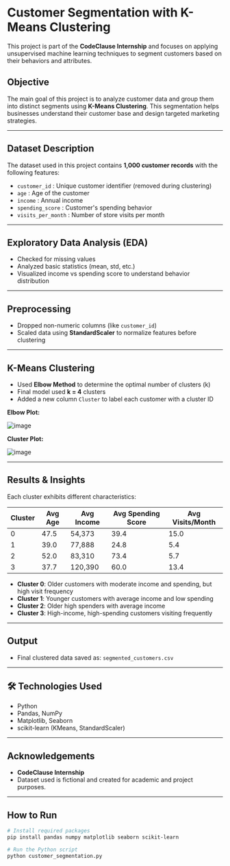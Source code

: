 # Customer Segmentation with K-Means Clustering

This project is part of the **CodeClause Internship** and focuses on applying unsupervised machine learning techniques to segment customers based on their behaviors and attributes.

## Objective

The main goal of this project is to analyze customer data and group them into distinct segments using **K-Means Clustering**. This segmentation helps businesses understand their customer base and design targeted marketing strategies.

---

## Dataset Description

The dataset used in this project contains **1,000 customer records** with the following features:

- `customer_id` : Unique customer identifier (removed during clustering)
- `age` : Age of the customer
- `income` : Annual income
- `spending_score` : Customer's spending behavior
- `visits_per_month` : Number of store visits per month

---

##  Exploratory Data Analysis (EDA)

- Checked for missing values
- Analyzed basic statistics (mean, std, etc.)
- Visualized income vs spending score to understand behavior distribution

---

##  Preprocessing

- Dropped non-numeric columns (like `customer_id`)
- Scaled data using **StandardScaler** to normalize features before clustering

---

##  K-Means Clustering

- Used **Elbow Method** to determine the optimal number of clusters (k)
- Final model used **k = 4** clusters
- Added a new column `Cluster` to label each customer with a cluster ID

**Elbow Plot:**


![image](https://github.com/user-attachments/assets/368f5acd-7782-4dfc-821b-f772125e3bc2)


**Cluster Plot:**


![image](https://github.com/user-attachments/assets/0f7dbe5c-4def-4160-91da-685e6bd4e2d3)


---

##  Results & Insights

Each cluster exhibits different characteristics:

| Cluster | Avg Age | Avg Income | Avg Spending Score | Avg Visits/Month |
|---------|---------|------------|--------------------|------------------|
|   0     | 47.5    | 54,373     | 39.4               | 15.0             |
|   1     | 39.0    | 77,888     | 24.8               | 5.4              |
|   2     | 52.0    | 83,310     | 73.4               | 5.7              |
|   3     | 37.7    | 120,390    | 60.0               | 13.4             |

- **Cluster 0**: Older customers with moderate income and spending, but high visit frequency
- **Cluster 1**: Younger customers with average income and low spending
- **Cluster 2**: Older high spenders with average income
- **Cluster 3**: High-income, high-spending customers visiting frequently

---

##  Output

- Final clustered data saved as: `segmented_customers.csv`

---

## 🛠️ Technologies Used

- Python
- Pandas, NumPy
- Matplotlib, Seaborn
- scikit-learn (KMeans, StandardScaler)

---

##  Acknowledgements

- **CodeClause Internship**
- Dataset used is fictional and created for academic and project purposes.

---

##  How to Run

```bash
# Install required packages
pip install pandas numpy matplotlib seaborn scikit-learn

# Run the Python script
python customer_segmentation.py
